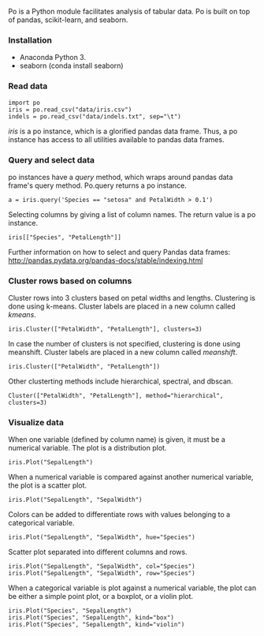 
Po is a Python module facilitates analysis of tabular data.  Po is built on top of pandas, scikit-learn, and seaborn.

### Installation

- Anaconda Python 3.
- seaborn (conda install seaborn)

### Read data

```
import po
iris = po.read_csv("data/iris.csv")
indels = po.read_csv("data/indels.txt", sep="\t")
```

*iris* is a po instance, which is a glorified pandas data frame.  Thus, a po instance has access to all utilities available to pandas data frames.

### Query and select data

po instances have a *query* method, which wraps around pandas data frame's query method.  Po.query returns a po instance.

```
a = iris.query('Species == "setosa" and PetalWidth > 0.1')
```

Selecting columns by giving a list of column names. The return value is a po instance.

```
iris[["Species", "PetalLength"]]
```

Further information on how to select and query Pandas data frames: http://pandas.pydata.org/pandas-docs/stable/indexing.html

### Cluster rows based on columns

Cluster rows into 3 clusters based on petal widths and lengths.  Clustering is done using k-means.  Cluster labels are placed in a new column called *_kmeans_*.

```
iris.Cluster(["PetalWidth", "PetalLength"], clusters=3)
```

In case the number of clusters is not specified, clustering is done using meanshift.  Cluster labels are placed in a new column called *_meanshift_*.

```
iris.Cluster(["PetalWidth", "PetalLength"])
```

Other clusterting methods include hierarchical, spectral, and dbscan.

```
Cluster(["PetalWidth", "PetalLength"], method="hierarchical", clusters=3)
```

### Visualize data

When one variable (defined by column name) is given, it must be a numerical variable.  The plot is a distribution plot.

```
iris.Plot("SepalLength")
```

When a numerical variable is compared against another numerical variable, the plot is a scatter plot.

```
iris.Plot("SepalLength", "SepalWidth")
```

Colors can be added to differentiate rows with values belonging to a categorical variable.

```
iris.Plot("SepalLength", "SepalWidth", hue="Species")
```

Scatter plot separated into different columns and rows.
```
iris.Plot("SepalLength", "SepalWidth", col="Species")
iris.Plot("SepalLength", "SepalWidth", row="Species")
```

When a categorical variable is plot against a numerical variable, the plot can be either a simple point plot, or a boxplot, or a violin plot.

```
iris.Plot("Species", "SepalLength")
iris.Plot("Species", "SepalLength", kind="box")
iris.Plot("Species", "SepalLength", kind="violin")
```





